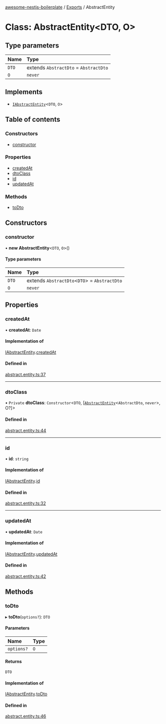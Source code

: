 [awesome-nestjs-boilerplate](../README.md) / [Exports](../modules.md) / AbstractEntity

# Class: AbstractEntity<DTO, O\>

## Type parameters

| Name | Type |
| :------ | :------ |
| `DTO` | extends `AbstractDto` = `AbstractDto` |
| `O` | `never` |

## Implements

- [`IAbstractEntity`](../interfaces/IAbstractEntity.md)<`DTO`, `O`\>

## Table of contents

### Constructors

- [constructor](AbstractEntity.md#constructor)

### Properties

- [createdAt](AbstractEntity.md#createdat)
- [dtoClass](AbstractEntity.md#dtoclass)
- [id](AbstractEntity.md#id)
- [updatedAt](AbstractEntity.md#updatedat)

### Methods

- [toDto](AbstractEntity.md#todto)

## Constructors

### constructor

• **new AbstractEntity**<`DTO`, `O`\>()

#### Type parameters

| Name | Type |
| :------ | :------ |
| `DTO` | extends `AbstractDto`<`DTO`\> = `AbstractDto` |
| `O` | `never` |

## Properties

### createdAt

• **createdAt**: `Date`

#### Implementation of

[IAbstractEntity](../interfaces/IAbstractEntity.md).[createdAt](../interfaces/IAbstractEntity.md#createdat)

#### Defined in

[abstract.entity.ts:37](https://github.com/klub-deepak/poc_doc_generation_3/blob/a592bb2/src/common/abstract.entity.ts#L37)

___

### dtoClass

• `Private` **dtoClass**: `Constructor`<`DTO`, [[`AbstractEntity`](AbstractEntity.md)<`AbstractDto`, `never`\>, O?]\>

#### Defined in

[abstract.entity.ts:44](https://github.com/klub-deepak/poc_doc_generation_3/blob/a592bb2/src/common/abstract.entity.ts#L44)

___

### id

• **id**: `string`

#### Implementation of

[IAbstractEntity](../interfaces/IAbstractEntity.md).[id](../interfaces/IAbstractEntity.md#id)

#### Defined in

[abstract.entity.ts:32](https://github.com/klub-deepak/poc_doc_generation_3/blob/a592bb2/src/common/abstract.entity.ts#L32)

___

### updatedAt

• **updatedAt**: `Date`

#### Implementation of

[IAbstractEntity](../interfaces/IAbstractEntity.md).[updatedAt](../interfaces/IAbstractEntity.md#updatedat)

#### Defined in

[abstract.entity.ts:42](https://github.com/klub-deepak/poc_doc_generation_3/blob/a592bb2/src/common/abstract.entity.ts#L42)

## Methods

### toDto

▸ **toDto**(`options?`): `DTO`

#### Parameters

| Name | Type |
| :------ | :------ |
| `options?` | `O` |

#### Returns

`DTO`

#### Implementation of

[IAbstractEntity](../interfaces/IAbstractEntity.md).[toDto](../interfaces/IAbstractEntity.md#todto)

#### Defined in

[abstract.entity.ts:46](https://github.com/klub-deepak/poc_doc_generation_3/blob/a592bb2/src/common/abstract.entity.ts#L46)
